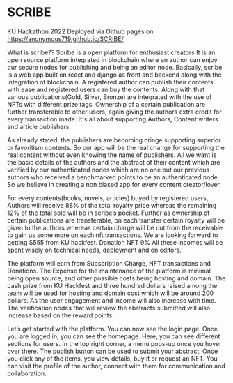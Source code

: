 # SCRIBE

KU Hackathon 2022
Deployed via Github pages on https://anonymous719.github.io/SCRIBE/

What is scribe??
Scribe  is a open platform for enthusiast creators
It is an open source platform integrated in blockchain where an author can enjoy our secure nodes for publishing and being an editor node.
Basically, scribe is a web app built on react and django as front and backend along with the integration of blockchain. A registered author can publish their contents with ease and registered users can buy the contents. Along with that various publications(Gold, Silver, Bronze) are integrated with the use of NFTs with different prize tags. Ownership of a certain publication are further transferable to other users, again giving the authors extra credit for every transaction made. It's all about supporting Authors, Content writers and article publishers.

As already stated, the publishers are becoming cringe supporting superior or favoritism contents. So our app will be the real change for supporting the real content without even knowing the name of publishers. All we want is the basic details of the authors and the abstract of their content which are verified by our authenticated nodes which are no one but our previous authors who received a benchmarked points to be an authenticated node. So we believe in creating a non biased app for every content creator/lover.

For every contents(books, novels, articles) buyed by registered users, Authors will receive 88% of the total royalty price whereas the remaining 12% of the total sold will be in scribe’s pocket. Further as ownership of certain publications are transferable, on each transfer certain royalty will be given to the authors whereas certain charge will be cut from the receivable to gain us some more on each nft transactions. We are looking forward to getting $555 from KU hackfest.
Donation
NFT 9%
All these incomes will be spent wisely on technical needs, deployment and on  editors. 

  The platform will earn from Subscription Charge, NFT transactions and Donations. The Expense for the maintenance of the platform is minimal being open source, and other possible costs being hosting and domain. The cash prize from KU Hackfest and three hundred dollars raised among the team will be used for hosting and domain cost which will be around 200 dollars. As the user engagement and income will also increase with time. The verification nodes that will review the abstracts submitted will also increase based on the reward points.

Let’s get started with the platform.
You can now see the  login page. Once you are logged in, you can see the homepage. Here, you can see different sections for users.
In the top right corner, a menu pops-up once you hover over there. The publish button can be used to submit your abstract.
Once you click any of the items, you view details, buy it or request an NFT. You can visit the profile of the author, connect with them for communication and collaboration.

